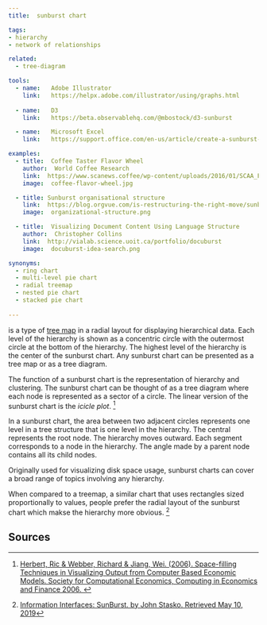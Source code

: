 ```yaml
---
title:  sunburst chart

tags:
- hierarchy
- network of relationships

related:
  - tree-diagram

tools:
  - name:   Adobe Illustrator
    link:   https://helpx.adobe.com/illustrator/using/graphs.html
    
  - name:   D3
    link:   https://beta.observablehq.com/@mbostock/d3-sunburst

  - name:   Microsoft Excel
    link:   https://support.office.com/en-us/article/create-a-sunburst-chart-in-office-4a127977-62cd-4c11-b8c7-65b84a358e0c

examples:
  - title:  Coffee Taster Flavor Wheel
    author:  World Coffee Research
    link:  https://www.scanews.coffee/wp-content/uploads/2016/01/SCAA_FlavorWheel.01.18.15.jpg
    image:  coffee-flavor-wheel.jpg

  - title: Sunburst organisational structure
    link:  https://blog.orgvue.com/is-restructuring-the-right-move/sunburst-organisational-structure/
    image:  organizational-structure.png

  - title:  Visualizing Document Content Using Language Structure
    author:  Christopher Collins
    link:  http://vialab.science.uoit.ca/portfolio/docuburst
    image:  docuburst-idea-search.png

synonyms:
  - ring chart
  - multi-level pie chart
  - radial treemap
  - nested pie chart
  - stacked pie chart
  
---
```


is a type of [tree map](/tree-map) in a radial layout for displaying hierarchical data. Each level of the hierarchy is shown as a concentric circle with the outermost circle at the bottom of the hierarchy. The highest level of the hierarchy is the center of the sunburst chart. Any sunburst chart can be presented as a tree map or as a tree diagram.


<!--more-->
The function of a sunburst chart is the representation of hierarchy and clustering. The sunburst chart can be thought of as a tree diagram where each node is represented as a sector of a circle. The linear version of the sunburst chart is the *icicle plot*. [^herbert]

 In a sunburst chart, the area between two adjacent circles represents one level in a tree structure that is one level in the hierarchy. The central represents the root node. The hierarchy moves outward. Each segment corresponds to a node in the hierarchy. The angle made by a parent node contains all its child nodes.
 
 Originally used for visualizing disk space usage, sunburst charts can cover a broad range of topics involving any hierarchy.
 
 When compared to a treemap, a similar chart that uses rectangles sized proportionally to values, people prefer the radial layout of the sunburst chart which makse the hierarchy more obvious. [^stasko]

## Sources
[^herbert]: [Herbert, Ric & Webber, Richard & Jiang, Wei. (2006). Space-filling Techniques in Visualizing Output from Computer Based Economic Models. Society for Computational Economics, Computing in Economics and Finance 2006. ](https://www.academia.edu/25926410/Space-filling_Techniques_in_Visualizing_Output_from_Computer_Based_Economic_Models)
[^stasko]: [Information Interfaces: SunBurst. by John Stasko. Retrieved May 10, 2019](https://www.cc.gatech.edu/gvu/ii/sunburst/)
